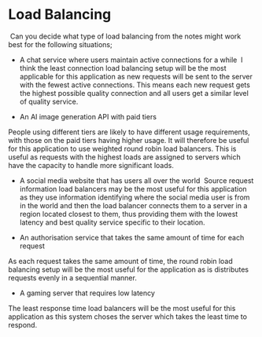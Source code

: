 # Load Balancing
​
Can you decide what type of load balancing from the notes might work best for the following situations;
​
- A chat service where users maintain active connections for a while
​
I think the least connection load balancing setup will be the most applicable for this application as new requests will be sent to the server with the fewest active connections. This means each new request gets the highest possible quality connection and all users get a similar level of quality service.

- An AI image generation API with paid tiers

People using different tiers are likely to have different usage requirements, with those on the paid tiers having higher usage. It will therefore be useful for this application to use weighted round robin load balancers. This is useful as requests with the highest loads are assigned to servers which have the capacity to handle more significant loads. 
​
- A social media website that has users all over the world
​
Source request information load balancers may be the most useful for this application as they use information identifying where the social media user is from in the world and then the load balancer connects them to a server in a region located closest to them, thus providing them with the lowest latency and best quality service specific to their location.

- An authorisation service that takes the same amount of time for each request

As each request takes the same amount of time, the round robin load balancing setup will be the most useful for the application as is distributes requests evenly in a sequential manner. 
​
- A gaming server that requires low latency

The least response time load balancers will be the most useful for this application as this system choses the server which takes the least time to respond.